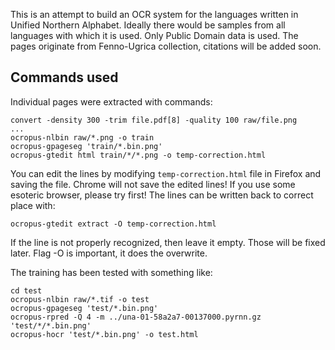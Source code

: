 This is an attempt to build an OCR system for the languages written in Unified Northern Alphabet. Ideally there would be samples from all languages with which it is used. Only Public Domain data is used. The pages originate from Fenno-Ugrica collection, citations will be added soon.

## Commands used

Individual pages were extracted with commands:

    convert -density 300 -trim file.pdf[8] -quality 100 raw/file.png
    ...
    ocropus-nlbin raw/*.png -o train
    ocropus-gpageseg 'train/*.bin.png'
    ocropus-gtedit html train/*/*.png -o temp-correction.html

You can edit the lines by modifying `temp-correction.html` file in Firefox and saving the file. Chrome will not save the edited lines! If you use some esoteric browser, please try first! The lines can be written back to correct place with:

    ocropus-gtedit extract -O temp-correction.html 

If the line is not properly recognized, then leave it empty. Those will be fixed later. Flag -O is important, it does the overwrite.

The training has been tested with something like:

    cd test
    ocropus-nlbin raw/*.tif -o test
    ocropus-gpageseg 'test/*.bin.png'
    ocropus-rpred -Q 4 -m ../una-01-58a2a7-00137000.pyrnn.gz 'test/*/*.bin.png'
    ocropus-hocr 'test/*.bin.png' -o test.html


